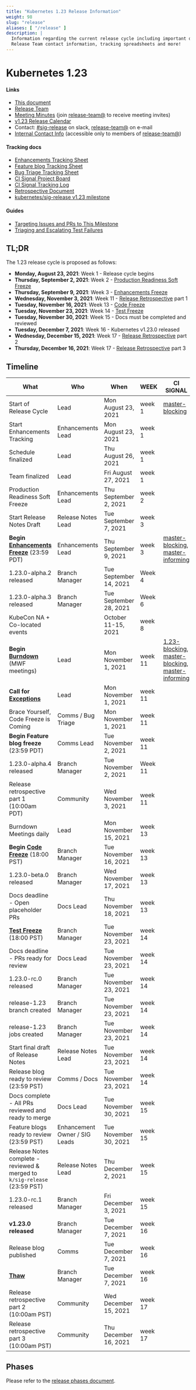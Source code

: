 ```yaml
---
title: "Kubernetes 1.23 Release Information"
weight: 98
slug: "release"
aliases: [ "/release" ]
description: |
  Information regarding the current release cycle including important dates,
  Release Team contact information, tracking spreadsheets and more!
---
```


# Kubernetes 1.23

#### Links

* [This document](https://git.k8s.io/sig-release/releases/release-1.23/README.md)
* [Release Team](https://github.com/kubernetes/sig-release/blob/master/releases/release-1.23/release-team.md)
* [Meeting Minutes](http://bit.ly/k8s123-releasemtg) (join [release-team@] to receive meeting invites)
* [v1.23 Release Calendar][k8s123-calendar]
* Contact: [#sig-release] on slack, [release-team@] on e-mail
* [Internal Contact Info] (accessible only to members of [release-team@])

#### Tracking docs

* [Enhancements Tracking Sheet](https://bit.ly/k8s123-enhancements)
* [Feature blog Tracking Sheet](http://bit.ly/k8s123-feature-blog)
* [Bug Triage Tracking Sheet](https://bit.ly/123-bug-triage-tracking)
* [CI Signal Project Board](https://github.com/orgs/kubernetes/projects/11)
* [CI Signal Tracking Log](https://docs.google.com/spreadsheets/d/1ns94ZAH4PIvzhpwU1SGPyl9ek_p4-_Be/)
* [Retrospective Document][Retrospective Document]
* [kubernetes/sig-release v1.23 milestone](https://github.com/kubernetes/kubernetes/milestone/56)

#### Guides

* [Targeting Issues and PRs to This Milestone](https://git.k8s.io/community/contributors/devel/sig-release/release.md)
* [Triaging and Escalating Test Failures](https://git.k8s.io/community/contributors/devel/sig-testing/testing.md#troubleshooting-a-failure)

## TL;DR

The 1.23 release cycle is proposed as follows:

- **Monday, August 23, 2021**: Week 1 - Release cycle begins
- **Thursday, September 2, 2021**: Week 2 - [Production Readiness Soft Freeze](https://groups.google.com/g/kubernetes-sig-architecture/c/a6_y81N49aQ)
- **Thursday, September 9, 2021**: Week 3 - [Enhancements Freeze](../release_phases.md#enhancements-freeze)
- **Wednesday, November 3, 2021**: Week 11 - [Release Retrospective][Retrospective Document] part 1
- **Tuesday, November 16, 2021**: Week 13 - [Code Freeze](../release_phases.md#code-freeze)
- **Tuesday, November 23, 2021**: Week 14 - [Test Freeze](../release_phases.md#test-freeze)
- **Tuesday, November 30, 2021**: Week 15 - Docs must be completed and reviewed
- **Tuesday, December 7, 2021**: Week 16 - Kubernetes v1.23.0 released
- **Wednesday, December 15, 2021**: Week 17 - [Release Retrospective][Retrospective Document] part 2
- **Thursday, December 16, 2021**: Week 17 - [Release Retrospective][Retrospective Document] part 3

## Timeline

| **What** | **Who** | **When** | **WEEK** | **CI SIGNAL** |
|---|---|-------|---|---|
| Start of Release Cycle | Lead | Mon August 23, 2021 | week 1 | [master-blocking] |
| Start Enhancements Tracking | Enhancements Lead | Mon August 23, 2021| week 1 | |
| Schedule finalized | Lead | Thu August 26, 2021 | week 1 | |
| Team finalized | Lead | Fri August 27, 2021 | week 1 | |
| Production Readiness Soft Freeze | Enhancements Lead | Thu September 2, 2021 | week 2 | |
| Start Release Notes Draft | Release Notes Lead | Tue September 7, 2021 | week 3 | |
| **Begin [Enhancements Freeze]** (23:59 PDT) | Enhancements Lead | Thu September 9, 2021 | week 3 | [master-blocking], [master-informing] |
| 1.23.0-alpha.2 released | Branch Manager | Tue September 14, 2021 | Week 4 | |
| 1.23.0-alpha.3 released | Branch Manager | Tue September 28, 2021 | Week 6 | |
| KubeCon NA + Co-located events | | October 11-15, 2021 | week 8 | |
| **Begin [Burndown]** (MWF meetings) | Lead | Mon November 1, 2021 | week 11 | [1.23-blocking], [master-blocking], [master-informing] |
| **Call for [Exceptions][Exception]** | Lead | Mon November 1, 2021 | week 11 | |
| Brace Yourself, Code Freeze is Coming | Comms / Bug Triage | Mon November 1, 2021 | week 11 | |
| **Begin Feature blog freeze** (23:59 PDT) | Comms Lead | Tue November 2, 2021 | week 11 | |
| 1.23.0-alpha.4 released | Branch Manager | Tue November 2, 2021 | Week 11 | |
| Release retrospective part 1 (10:00am PDT) | Community | Wed November 3, 2021 | week 11 | |
| Burndown Meetings daily| Lead | Mon November 15, 2021 | week 13 | |
| **Begin [Code Freeze]** (18:00 PST) | Branch Manager | Tue November 16, 2021 | week 13 | |
| 1.23.0-beta.0 released | Branch Manager | Wed November 17, 2021 | week 13 | |
| Docs deadline - Open placeholder PRs | Docs Lead | Thu November 18, 2021 | week 13 | |
| **[Test Freeze]** (18:00 PST) | Branch Manager | Tue November 23, 2021 | week 14 | |
| Docs deadline - PRs ready for review | Docs Lead | Tue November 23, 2021 | week 14 | |
| 1.23.0-rc.0 released | Branch Manager | Tue November 23, 2021 | week 14 | |
| release-1.23 branch created | Branch Manager | Tue November 23, 2021 | week 14 | |
| release-1.23 jobs created | Branch Manager | Tue November 23, 2021 | week 14 | |
| Start final draft of Release Notes | Release Notes Lead | Tue November 23, 2021 | week 14 | |
| Release blog ready to review (23:59 PST) | Comms / Docs | Tue November 23, 2021 | week 14 | |
| Docs complete - All PRs reviewed and ready to merge | Docs Lead | Tue November 30, 2021 | week 15 | |
| Feature blogs ready to review (23:59 PST)| Enhancement Owner / SIG Leads | Tue November 30, 2021 | week 15 | |
| Release Notes complete - reviewed & merged to `k/sig-release` (23:59 PST) | Release Notes Lead | Thu December 2, 2021 | week 15 | |
| 1.23.0-rc.1 released | Branch Manager | Fri December 3, 2021 | week 15 | |
| **v1.23.0 released** | Branch Manager | Tue December 7, 2021 | week 16 | |
| Release blog published | Comms | Tue December 7, 2021 | week 16 | |
| **[Thaw]** | Branch Manager | Tue December 7, 2021 | week 16 | |
| Release retrospective part 2 (10:00am PST) | Community | Wed December 15, 2021 | week 17 | |
| Release retrospective part 3 (10:00am PST) | Community | Thu December 16, 2021 | week 17 | |

## Phases

Please refer to the [release phases document](../release_phases.md).

[k8s123-calendar]: https://bit.ly/k8s-release-cal
[Internal Contact Info]: https://bit.ly/k8s123-contacts
[Retrospective Document]: https://bit.ly/k8s123-retro

[Enhancements Freeze]: ../release_phases.md#enhancements-freeze
[Burndown]: ../release_phases.md#burndown
[Code Freeze]: ../release_phases.md#code-freeze
[Exception]: ../release_phases.md#exceptions
[Thaw]: ../release_phases.md#thaw
[Test Freeze]: ../release_phases.md#test-freeze

[release-team@]: https://groups.google.com/a/kubernetes.io/g/release-team
[kubernetes-sig-release@]: https://groups.google.com/forum/#!forum/kubernetes-sig-release
[#sig-release]: https://kubernetes.slack.com/messages/sig-release/
[kubernetes-release-calendar]: https://bit.ly/k8s-release-cal
[kubernetes/kubernetes]: https://github.com/kubernetes/kubernetes

[master-blocking]: https://testgrid.k8s.io/sig-release-master-blocking#Summary
[master-informing]: https://testgrid.k8s.io/sig-release-master-informing#Summary
[1.23-blocking]: https://testgrid.k8s.io/sig-release-1.23-blocking#Summary

[exception requests]: ../EXCEPTIONS.md
[release phases document]: ../release_phases.md
